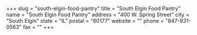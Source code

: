 +++
slug = "south-elgin-food-pantry"
title = "South Elgin Food Pantry"
name = "South Elgin Food Pantry"
address = "400 W. Spring Street"
city = "South Elgin"
state = "IL"
postal = "60177"
website = ""
phone = "847-931-0563"
fax = ""
+++
